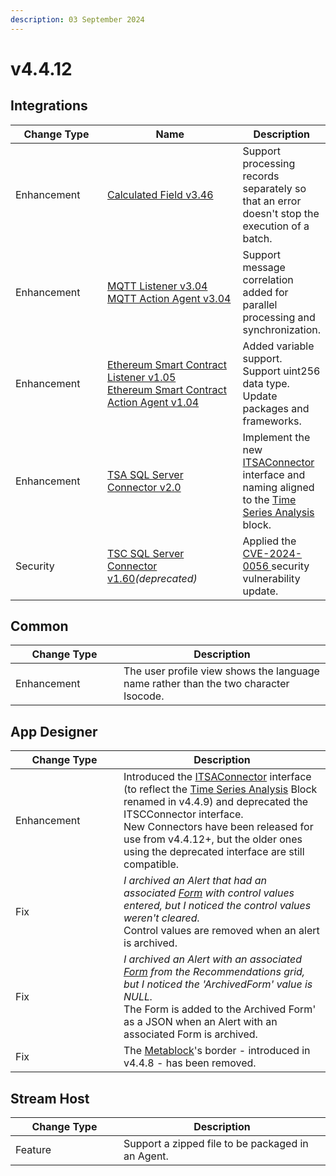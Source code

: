 ```yaml
---
description: 03 September 2024
---
```


# v4.4.12

## Integrations

<table><thead><tr><th width="155">Change Type</th><th width="250">Name</th><th>Description</th></tr></thead><tbody><tr><td>Enhancement</td><td><a href="https://xmpro.gitbook.io/calculated-field/">Calculated Field v3.46</a></td><td>Support processing records separately so that an error doesn't stop the execution of a batch.</td></tr><tr><td>Enhancement</td><td><a href="https://xmpro.gitbook.io/mqtt/">MQTT Listener v3.04<br>MQTT Action Agent v3.04</a></td><td>Support message correlation added for parallel processing and synchronization.</td></tr><tr><td>Enhancement</td><td><a href="https://xmpro.gitbook.io/ethereum-smart-contract">Ethereum Smart Contract Listener v1.05<br>Ethereum Smart Contract Action Agent v1.04</a></td><td>Added variable support.<br>Support uint256 data type. <br>Update packages and frameworks.</td></tr><tr><td>Enhancement</td><td><a href="https://xmpro.gitbook.io/tsa-sql-server-connector/">TSA SQL Server Connector v2.0</a></td><td>Implement the new <a href="../how-tos/connectors/building-connectors.md#itsaconnector">ITSAConnector</a> interface and naming aligned to the <a href="../blocks-toolbox/visualizations/time-series-analysis.md">Time Series Analysis</a> block.</td></tr><tr><td>Security</td><td><a href="https://xmpro.gitbook.io/tsa-sql-server-connector/">TSC SQL Server Connector v1.60</a><em>(deprecated)</em></td><td>Applied the <a href="https://msrc.microsoft.com/update-guide/vulnerability/CVE-2024-0056">CVE-2024-0056 </a>security vulnerability update.</td></tr></tbody></table>

## Common

<table><thead><tr><th width="157">Change Type</th><th>Description</th></tr></thead><tbody><tr><td>Enhancement</td><td>The user profile view shows the language name rather than the two character Isocode.</td></tr></tbody></table>

## App Designer

<table><thead><tr><th width="157">Change Type</th><th>Description</th></tr></thead><tbody><tr><td>Enhancement</td><td>Introduced the <a href="../how-tos/connectors/building-connectors.md#itsaconnector">ITSAConnector</a> interface (to reflect the <a href="https://documentation.xmpro.com/blocks-toolbox/visualizations/time-series-analysis">Time Series Analysis</a> Block renamed in v4.4.9) and deprecated the ITSCConnector interface.<br>New Connectors have been released for use from v4.4.12+, but the older ones using the deprecated interface are still compatible.</td></tr><tr><td>Fix</td><td><em>I archived an Alert that had an associated</em> <a href="../concepts/recommendation/form.md"><em>Form</em></a> <em>with control values entered, but I noticed the control values weren't cleared.</em> <br>Control values are removed when an alert is archived.</td></tr><tr><td>Fix</td><td><em>I archived an Alert with an associated</em> <a href="../concepts/recommendation/form.md"><em>Form</em></a> <em>from the Recommendations grid, but I noticed the 'ArchivedForm' value is NULL.</em><br>The Form is added to the Archived Form' as a JSON when an Alert with an associated Form is archived.</td></tr><tr><td>Fix</td><td>The <a href="../blocks-toolbox/advanced/metablock.md">Metablock</a>'s border - introduced in v4.4.8 - has been removed.</td></tr></tbody></table>

## Stream Host

<table><thead><tr><th width="157">Change Type</th><th>Description</th></tr></thead><tbody><tr><td>Feature</td><td>Support a zipped file to be packaged in an Agent.</td></tr></tbody></table>
